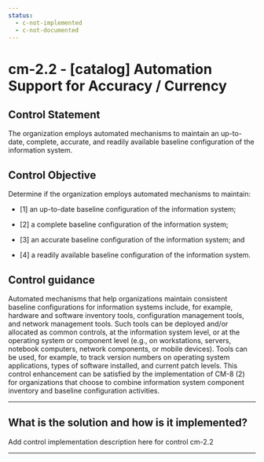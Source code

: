 ```yaml
---
status:
  - c-not-implemented
  - c-not-documented
---
```


# cm-2.2 - \[catalog\] Automation Support for Accuracy / Currency

## Control Statement

The organization employs automated mechanisms to maintain an up-to-date, complete, accurate, and readily available baseline configuration of the information system.

## Control Objective

Determine if the organization employs automated mechanisms to maintain:

- \[1\] an up-to-date baseline configuration of the information system;

- \[2\] a complete baseline configuration of the information system;

- \[3\] an accurate baseline configuration of the information system; and

- \[4\] a readily available baseline configuration of the information system.

## Control guidance

Automated mechanisms that help organizations maintain consistent baseline configurations for information systems include, for example, hardware and software inventory tools, configuration management tools, and network management tools. Such tools can be deployed and/or allocated as common controls, at the information system level, or at the operating system or component level (e.g., on workstations, servers, notebook computers, network components, or mobile devices). Tools can be used, for example, to track version numbers on operating system applications, types of software installed, and current patch levels. This control enhancement can be satisfied by the implementation of CM-8 (2) for organizations that choose to combine information system component inventory and baseline configuration activities.

______________________________________________________________________

## What is the solution and how is it implemented?

Add control implementation description here for control cm-2.2

______________________________________________________________________
